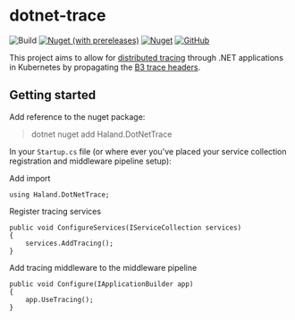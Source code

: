 # dotnet-trace

![Build](https://github.com/chrishaland/dotnet-trace/actions/workflows/build.yml/badge.svg)
[![Nuget (with prereleases)](https://img.shields.io/nuget/vpre/Haland.DotNetTrace?color=informational)](https://www.nuget.org/packages/Haland.DotNetTrace/)
[![Nuget](https://img.shields.io/nuget/dt/Haland.DotNetTrace)](https://www.nuget.org/packages/Haland.DotNetTrace/)
[![GitHub](https://img.shields.io/github/license/chrishaland/dotnet-trace)](https://github.com/chrishaland/dotnet-trace/blob/main/LICENSE)

This project aims to allow for [distributed tracing](https://istio.io/latest/faq/distributed-tracing/) through .NET applications in Kubernetes by propagating the [B3 trace headers](https://github.com/openzipkin/b3-propagation).

## Getting started

Add reference to the nuget package:

> dotnet nuget add Haland.DotNetTrace

In your `Startup.cs` file (or where ever you've placed your service collection registration and middleware pipeline setup):

Add import
```
using Haland.DotNetTrace;
```

Register tracing services
```
public void ConfigureServices(IServiceCollection services)
{
    services.AddTracing();
}
```

Add tracing middleware to the middleware pipeline
```
public void Configure(IApplicationBuilder app)
{
    app.UseTracing();
}
```
